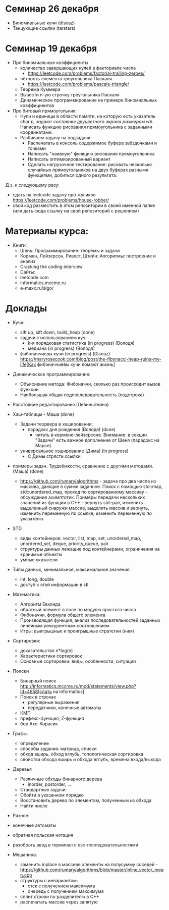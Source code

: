 # Семинар 26 декабря
* Биномиальные кучи (diseaz)
* Танцующие ссылки (tarstars)

# Семинар 19 декабря
* Про биномиальные коэффициенты
  * количество завершающих нулей в факториале числа
    * https://leetcode.com/problems/factorial-trailing-zeroes/
  * чётность элемента треугольника Паскаля
    * https://leetcode.com/problems/pascals-triangle/
  * Теорема Куммера
  * Вывести n-ую строчку треугольника Паскаля
  * Динамическое программирование на примере биномиальных коэффициентов
* Про битовый прямоугольник:
  * Нули и единицы в области памяти, на которую есть указатель char *p, задают состояние двуцветного экрана размером w*h. Написать функцию рисования прямоугольника с заданными координатами.
  * Разбиваем задачу на подзадачи:
    * Распечатать в консоль содержимое буфера звёздочками и точками
    * Написать "наивную" функцию рисования прямоугольника
    * Написать оптимизированный вариант
    * Сделать нагрузочное тестирование: рисовать несколько случайных прямоугольников на двух буферах разными функциями, добиться одного результата.

Д.з. к следующему разу:
 * сдать на leetcode задачу про жуликов https://leetcode.com/problems/house-robber/
 * свой код разместить в этом репозитории в своей именной папке (или дать сюда ссылку на свой репозиторий с решением)

# Материалы курса:
* Книги:
  * Шень: Программирование: теоремы и задачи
  * Кормен, Лейзерсон, Ривест, Штейн: Алгоритмы: построение и анализ
  * Cracking the coding interview
  * Сайты:
  * leetcode.com
  * informatics.mccme.ru
  * e-maxx.ru/algo/

# Доклады
  * Кучи:
    * sift up, sift down, build_heap (done)
    * задачи с использованием куч:
      * k-я порядковая статистика (in progress) (Володя)
      * медиана (in progress) (Володя)
    * фибоначчиевы кучи (in progress) (Diseaz) https://maryrosecook.com/blog/post/the-fibonacci-heap-ruins-my-life[Как фибоначчиевы кучи ломают жизнь]
  
  * Динамическое программирование:
    * Объяснение метода: Фибоначчи, сколько раз происходит вызов функции
    * Наибольшая общая подпоследовательность (подстрока)
  * Расстояние редактирования (Левинштейна)

  * Хэш-таблицы - Маша (done)
    * Задачи теорвера в хешировании:
      * парадокс дня рождения (Володя) (done)
        * читать в кормене-лейзерсоне. Внимание: в секции "Задачи" есть важное дополнение от Шеня (парадокс на Марсе)
    * универсальное хэширование (Дима) (in progress)
      * С Димы стрясти ссылки
   * примеры задач. Трудоёмкости, сравнение с другими методами. (Маша) (done)
      * https://github.com/rumary/algorithms - задача про два числа из массива, дающие в сумме заданное. Поиск с помощью std::map, std::unordered_map, проход по сортированному массиву - обсуждение асимптотик. Примеры передачи нескольких значений из функции в C++ - вернуть std::pair, изменить выделенный снаружи массив, выделить массив и вернуть, изменить переменную по ссылке, изменить переменную по указателю.

* STD
  * виды контейнеров: vector, list, map, set, unordered_map, unordered_set, deque, priority_queue, pair
  * структуры данных лежащие под контейнерами, ограничения на хранимые объекты
  * умные указатели
* Типы данных, минимальное, максимальное значения: 
  *  int, long, double
  *  доступ к этой информации в stl

* Математика:
  * Алгоритм Евклида
  * обратный элемент в поле по модулю простого числа
  * Фибоначчи, формула общего элемента
  * Производящая функция, анализ последовательностей заданных линейным реккурентным соотношением
  * Игры: выигрышные и проигрышные стратегии (ним)

* Сортировки:
  * доказательство n*log(n)
  * Характеристики сортировок
  * Основные сортировки: виды, особенности, ситуации

* Поиски
  * Бинарный поиск http://informatics.mccme.ru/mod/statements/view.php?id=4658[сдать на informatics]
  * Поиск в строках
    * регулярные выражения
    * передатчики, конечные автоматы
  * КМП
  * префекс-функция, Z-функция
  * бор Ахо-Корасик


* Графы:
  * определение
  * способы задания: матрица, списки
  * обход вширь, обход вглубь, топологическая сортировка
  * свойства обхода вширь и обхода вглубь, времена входа/выхода

* Деревья
  * Различные обходы бинарного дерева
    * inorder, postorder, ...
  * Стандартные задачи:
  * Обойти в указанном порядке
  * Восстановить дерево по элементам, полученным из обхода
  * Найти число

* Разное:
 * конечные автоматы
 * обратная польская нотация
 * разобрать ввод в терминал с esc-последовательностями

* Мешанина:
  * заменить inplace в массиве элементы на полусумму соседей -  https://github.com/rumary/algorithms/blob/master/inline_vector_mean.cpp  
  * структуры с инвариантом:
    * стек с получением максимума
    * очередь с получением максимума
  * сплит строки по разделителю в C++
  * распечатать массив через запятую

